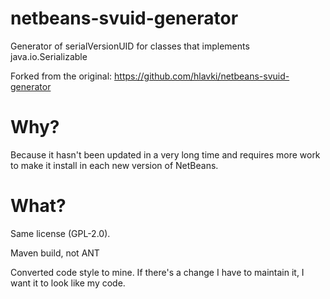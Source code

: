 # netbeans-svuid-generator

Generator of serialVersionUID for classes that implements java.io.Serializable

Forked from the original: https://github.com/hlavki/netbeans-svuid-generator

# Why?

Because it hasn't been updated in a very long time and requires more work
to make it install in each new version of NetBeans.

# What?

Same license (GPL-2.0).

Maven build, not ANT

Converted code style to mine. If there's a change I have to maintain it, I
want it to look like my code.
